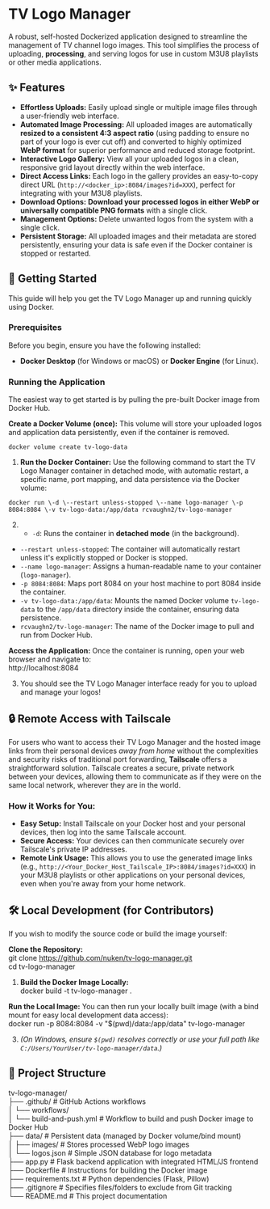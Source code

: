 # **TV Logo Manager**

A robust, self-hosted Dockerized application designed to streamline the management of TV channel logo images. This tool simplifies the process of uploading, **processing**, and serving logos for use in custom M3U8 playlists or other media applications.

## **✨ Features**

- **Effortless Uploads:** Easily upload single or multiple image files through a user-friendly web interface.
- **Automated Image Processing:** All uploaded images are automatically **resized to a consistent 4:3 aspect ratio** (using padding to ensure no part of your logo is ever cut off) and converted to highly optimized **WebP format** for superior performance and reduced storage footprint.
- **Interactive Logo Gallery:** View all your uploaded logos in a clean, responsive grid layout directly within the web interface.
- **Direct Access Links:** Each logo in the gallery provides an easy-to-copy direct URL (`http://<docker_ip>:8084/images?id=XXX`), perfect for integrating with your M3U8 playlists.
- **Download Options:** **Download your processed logos in either WebP or universally compatible PNG formats** with a single click.
- **Management Options:** Delete unwanted logos from the system with a single click.
- **Persistent Storage:** All uploaded images and their metadata are stored persistently, ensuring your data is safe even if the Docker container is stopped or restarted.

## **🚀 Getting Started**

This guide will help you get the TV Logo Manager up and running quickly using Docker.

### **Prerequisites**

Before you begin, ensure you have the following installed:

- **Docker Desktop** (for Windows or macOS) or **Docker Engine** (for Linux).

### **Running the Application**

The easiest way to get started is by pulling the pre-built Docker image from Docker Hub.

**Create a Docker Volume (once):** This volume will store your uploaded logos and application data persistently, even if the container is removed.  

```
docker volume create tv-logo-data
```

1. **Run the Docker Container:** Use the following command to start the TV Logo Manager container in detached mode, with automatic restart, a specific name, port mapping, and data persistence via the Docker volume:  
 
  ```
  docker run \-d \--restart unless-stopped \--name logo-manager \-p 8084:8084 \-v tv-logo-data:/app/data rcvaughn2/tv-logo-manager
  ```
  
2. - `-d`: Runs the container in **detached mode** (in the background).
  - `--restart unless-stopped`: The container will automatically restart unless it's explicitly stopped or Docker is stopped.
  - `--name logo-manager`: Assigns a human-readable name to your container (`logo-manager`).
  - `-p 8084:8084`: Maps port 8084 on your host machine to port 8084 inside the container.
  - `-v tv-logo-data:/app/data`: Mounts the named Docker volume `tv-logo-data` to the `/app/data` directory inside the container, ensuring data persistence.
  - `rcvaughn2/tv-logo-manager`: The name of the Docker image to pull and run from Docker Hub.

**Access the Application:** Once the container is running, open your web browser and navigate to:  
http://localhost:8084

3. You should see the TV Logo Manager interface ready for you to upload and manage your logos\!
  

## **🔒 Remote Access with Tailscale**

For users who want to access their TV Logo Manager and the hosted image links from their personal devices *away from home* without the complexities and security risks of traditional port forwarding, **Tailscale** offers a straightforward solution. Tailscale creates a secure, private network between your devices, allowing them to communicate as if they were on the same local network, wherever they are in the world.

### **How it Works for You:**

- **Easy Setup:** Install Tailscale on your Docker host and your personal devices, then log into the same Tailscale account.
- **Secure Access:** Your devices can then communicate securely over Tailscale's private IP addresses.
- **Remote Link Usage:** This allows you to use the generated image links (e.g., `http://<Your_Docker_Host_Tailscale_IP>:8084/images?id=XXX`) in your M3U8 playlists or other applications on your personal devices, even when you're away from your home network.

## **🛠️ Local Development (for Contributors)**

If you wish to modify the source code or build the image yourself:

**Clone the Repository:**  
git clone https://github.com/nuken/tv-logo-manager.git  
cd tv-logo-manager

1. **Build the Docker Image Locally:**  
  docker build \-t tv-logo-manager .
  

**Run the Local Image:** You can then run your locally built image (with a bind mount for easy local development data access):  
docker run \-p 8084:8084 \-v "$(pwd)/data:/app/data" tv-logo-manager

3. *(On Windows, ensure `$(pwd)` resolves correctly or use your full path like `C:/Users/YourUser/tv-logo-manager/data`.)*
  

## **📂 Project Structure**

tv-logo-manager/  
├── .github/ \# GitHub Actions workflows  
│ └── workflows/  
│ └── build-and-push.yml \# Workflow to build and push Docker image to Docker Hub  
├── data/ \# Persistent data (managed by Docker volume/bind mount)  
│ ├── images/ \# Stores processed WebP logo images  
│ └── logos.json \# Simple JSON database for logo metadata  
├── app.py \# Flask backend application with integrated HTML/JS frontend  
├── Dockerfile \# Instructions for building the Docker image  
├── requirements.txt \# Python dependencies (Flask, Pillow)  
├── .gitignore \# Specifies files/folders to exclude from Git tracking  
└── README.md \# This project documentation
